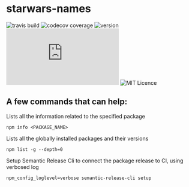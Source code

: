 # starwars-names


![![travis build](https://img.shields.io/travis/misidoro/starwars-names.svg?style=flat-square)](https://travis-ci.org/misidoro/starwars-names/)
![![codecov coverage](https://img.shields.io/codecov/c/github/misidoro/starwars-names.svg?style=flat-square)](https://codecov.io/gh/misidoro/starwars-names/)
![![version](https://img.shields.io/npm/v/starwars-names.svg?style=flat-square)](https://npm.im/real-starwars-names)
![![downloads](https://img.shields.io/npm/dm/starwars-names.svg?style=flat-square)](https://npm-stat.com/charts.html?package=real-starwars-names)
![![MIT Licence](https://img.shields.io/npm/l/starwars-names.svg?style=flat-square)](https://opensource.org/licenses/MIT)





## A few commands that can help:

Lists all the information related to the specified package
```
npm info <PACKAGE_NAME>
```


Lists all the globally installed packages and their versions
```
npm list -g --depth=0
```


Setup Semantic Release Cli to connect the package release to CI, using verbosed log
```
npm_config_loglevel=verbose semantic-release-cli setup 
```